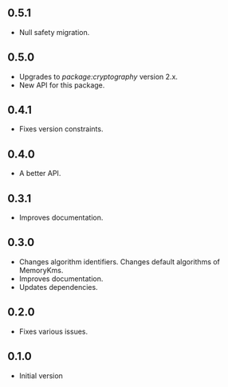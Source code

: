 ## 0.5.1

* Null safety migration.

## 0.5.0
  * Upgrades to _package:cryptography_ version 2.x.
  * New API for this package.

## 0.4.1
  * Fixes version constraints.

## 0.4.0
  * A better API.

## 0.3.1
  * Improves documentation.

## 0.3.0
  * Changes algorithm identifiers. Changes default algorithms of MemoryKms.
  * Improves documentation.
  * Updates dependencies.

## 0.2.0
  * Fixes various issues.

## 0.1.0
  * Initial version